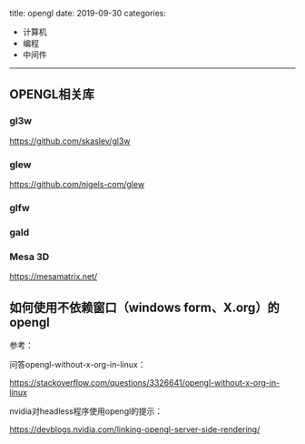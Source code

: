 title: opengl
date: 2019-09-30
categories:
- 计算机
- 编程
- 中间件




---





## OPENGL相关库

### gl3w

https://github.com/skaslev/gl3w



### glew

https://github.com/nigels-com/glew



### glfw



### gald



### Mesa 3D

https://mesamatrix.net/



## 如何使用不依赖窗口（windows form、X.org）的opengl

参考：

问答opengl-without-x-org-in-linux：

https://stackoverflow.com/questions/3326641/opengl-without-x-org-in-linux

nvidia对headless程序使用opengl的提示：

https://devblogs.nvidia.com/linking-opengl-server-side-rendering/